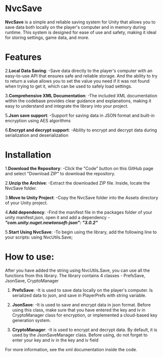 # NvcSave
__NvcSave__ is a simple and reliable saving system for Unity that allows you to save data both locally on the player's computer and in memory during runtime. This system is designed for ease of use and safety, making it ideal for storing settings, game data, and more.

# Features

2.__Local Data Saving__:
-Save data directly to the player's computer with an easy-to-use API that ensures safe and reliable storage. And the ability to try to return a value allows you to set the value you need if it was not found when trying to get it, which can be used to safely load settings.

3.__Comprehensive XML Documentation__:
-The included XML documentation within the codebase provides clear guidance and explanations, making it easy to understand and integrate the library into your project.

5.__Json save support__:
-Support for saving data in JSON format and built-in encryption using AES algorithms

6.__Encrypt and decrypt support__:
-Ability to encrypt and decrypt data during serialization and deserialization
# Installation

1.__Download the Repository__:
-Click the "Code" button on this GitHub page and select "Download ZIP" to download the repository.

2.__Unzip the Archive__:
-Extract the downloaded ZIP file. Inside, locate the NvcSave folder.

3.__Move to Unity Project__:
-Copy the NvcSave folder into the Assets directory of your Unity project.

4.__Add dependency__:
-Find the manifest file in the packages folder of your unity manifest.json, open it and add a dependency - ___"com.unity.nuget.newtonsoft-json": "3.0.2"___

5.__Start Using NvcSave__:
-To begin using the library, add the following line to your scripts:
using NvcUtils.Save;

# How to use:
After you have added the string using NvcUtils.Save, you can use all the functions from this library. The library contains 4 classes - PrefsSave, JsonSave, CryptoManager

1. __PrefsSave__:
-It is used to save data locally on the player's computer. Is serialized data to json, and save in PlayerPrefs with string variable.

3. __JsonSave__:
-It is used to save and encrypt data in json format. Before using this class, make sure that you have entered the key and iv in CryptoManager class for encryption, or implemented a cloud-based key generation system.

4. __CryptoManager__:
-It is used to encrypt and decrypt data. By default, it is used by the JsonSaveManager class. Before using, do not forget to enter your key and iv in the key and iv field

For more information, see the xml documentation inside the code.


